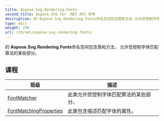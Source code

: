 ```yaml
---
title: Aspose.Svg.Rendering.Fonts
second_title: Aspose.SVG for .NET API 参考
description: 的 Aspose.Svg.Rendering.Fonts命名空间包含类和方法 允许您控制字体匹配算法的某些部分
type: docs
weight: 250
url: /zh/net/aspose.svg.rendering.fonts/
---
```

的 **Aspose.Svg.Rendering.Fonts**命名空间包含类和方法， 允许您控制字体匹配算法的某些部分。

## 课程

| 班级 | 描述 |
| --- | --- |
| [FontMatcher](./fontmatcher/) | 此类允许您控制字体匹配算法的某些部分。 |
| [FontMatchingProperties](./fontmatchingproperties/) | 此类包含描述匹配字体的属性。 |


